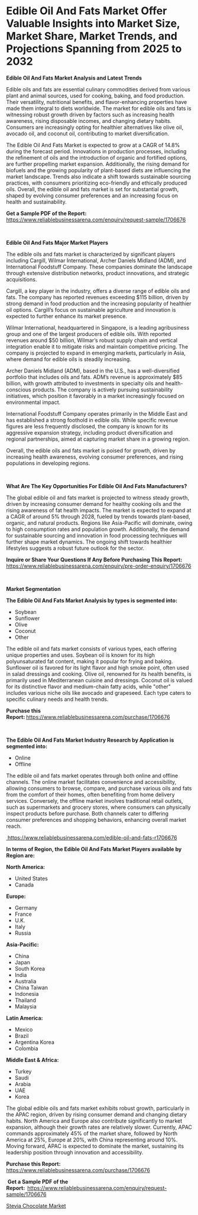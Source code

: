 <p><h1>Edible Oil And Fats Market Offer Valuable Insights into Market Size, Market Share, Market Trends, and Projections Spanning from 2025 to 2032</h1></p><p><strong>Edible Oil And Fats Market Analysis and Latest Trends</strong></p>
<p><p>Edible oils and fats are essential culinary commodities derived from various plant and animal sources, used for cooking, baking, and food production. Their versatility, nutritional benefits, and flavor-enhancing properties have made them integral to diets worldwide. The market for edible oils and fats is witnessing robust growth driven by factors such as increasing health awareness, rising disposable incomes, and changing dietary habits. Consumers are increasingly opting for healthier alternatives like olive oil, avocado oil, and coconut oil, contributing to market diversification.</p><p>The Edible Oil And Fats Market is expected to grow at a CAGR of 14.8% during the forecast period. Innovations in production processes, including the refinement of oils and the introduction of organic and fortified options, are further propelling market expansion. Additionally, the rising demand for biofuels and the growing popularity of plant-based diets are influencing the market landscape. Trends also indicate a shift towards sustainable sourcing practices, with consumers prioritizing eco-friendly and ethically produced oils. Overall, the edible oil and fats market is set for substantial growth, shaped by evolving consumer preferences and an increasing focus on health and sustainability.</p></p>
<p><strong>Get a Sample PDF of the Report:&nbsp;</strong> <a href="https://www.reliablebusinessarena.com/enquiry/request-sample/1706676?utm_campaign=2339&utm_medium=2&utm_source=Github&utm_content=ia&utm_term=14022025&utm_id=edible-oil-and-fats">https://www.reliablebusinessarena.com/enquiry/request-sample/1706676</a></p>
<p>&nbsp;</p>
<p><strong>Edible Oil And Fats Major Market Players</strong></p>
<p><p>The edible oils and fats market is characterized by significant players including Cargill, Wilmar International, Archer Daniels Midland (ADM), and International Foodstuff Company. These companies dominate the landscape through extensive distribution networks, product innovations, and strategic acquisitions.</p><p>Cargill, a key player in the industry, offers a diverse range of edible oils and fats. The company has reported revenues exceeding $115 billion, driven by strong demand in food production and the increasing popularity of healthier oil options. Cargill’s focus on sustainable agriculture and innovation is expected to further enhance its market presence.</p><p>Wilmar International, headquartered in Singapore, is a leading agribusiness group and one of the largest producers of edible oils. With reported revenues around $50 billion, Wilmar’s robust supply chain and vertical integration enable it to mitigate risks and maintain competitive pricing. The company is projected to expand in emerging markets, particularly in Asia, where demand for edible oils is steadily increasing.</p><p>Archer Daniels Midland (ADM), based in the U.S., has a well-diversified portfolio that includes oils and fats. ADM’s revenue is approximately $85 billion, with growth attributed to investments in specialty oils and health-conscious products. The company is actively pursuing sustainability initiatives, which position it favorably in a market increasingly focused on environmental impact.</p><p>International Foodstuff Company operates primarily in the Middle East and has established a strong foothold in edible oils. While specific revenue figures are less frequently disclosed, the company is known for its aggressive expansion strategy, including product diversification and regional partnerships, aimed at capturing market share in a growing region.</p><p>Overall, the edible oils and fats market is poised for growth, driven by increasing health awareness, evolving consumer preferences, and rising populations in developing regions.</p></p>
<p>&nbsp;</p>
<p><strong>What Are The Key Opportunities For Edible Oil And Fats Manufacturers?</strong></p>
<p><p>The global edible oil and fats market is projected to witness steady growth, driven by increasing consumer demand for healthy cooking oils and the rising awareness of fat health impacts. The market is expected to expand at a CAGR of around 5% through 2028, fueled by trends towards plant-based, organic, and natural products. Regions like Asia-Pacific will dominate, owing to high consumption rates and population growth. Additionally, the demand for sustainable sourcing and innovation in food processing techniques will further shape market dynamics. The ongoing shift towards healthier lifestyles suggests a robust future outlook for the sector.</p></p>
<p><strong>Inquire or Share Your Questions If Any Before Purchasing This Report:</strong> <a href="https://www.reliablebusinessarena.com/enquiry/pre-order-enquiry/1706676?utm_campaign=2339&utm_medium=2&utm_source=Github&utm_content=ia&utm_term=14022025&utm_id=edible-oil-and-fats">https://www.reliablebusinessarena.com/enquiry/pre-order-enquiry/1706676</a></p>
<p>&nbsp;</p>
<p><strong>Market Segmentation</strong></p>
<p><strong>The Edible Oil And Fats Market Analysis by types is segmented into:</strong></p>
<p><ul><li>Soybean</li><li>Sunflower</li><li>Olive</li><li>Coconut</li><li>Other</li></ul></p>
<p><p>The edible oil and fats market consists of various types, each offering unique properties and uses. Soybean oil is known for its high polyunsaturated fat content, making it popular for frying and baking. Sunflower oil is favored for its light flavor and high smoke point, often used in salad dressings and cooking. Olive oil, renowned for its health benefits, is primarily used in Mediterranean cuisine and dressings. Coconut oil is valued for its distinctive flavor and medium-chain fatty acids, while "other" includes various niche oils like avocado and grapeseed. Each type caters to specific culinary needs and health trends.</p></p>
<p><strong>Purchase this Report:&nbsp;</strong><a href="https://www.reliablebusinessarena.com/purchase/1706676?utm_campaign=2339&utm_medium=2&utm_source=Github&utm_content=ia&utm_term=14022025&utm_id=edible-oil-and-fats">https://www.reliablebusinessarena.com/purchase/1706676</a></p>
<p>&nbsp;</p>
<p><strong>The Edible Oil And Fats Market Industry Research by Application is segmented into:</strong></p>
<p><ul><li>Online</li><li>Offline</li></ul></p>
<p><p>The edible oil and fats market operates through both online and offline channels. The online market facilitates convenience and accessibility, allowing consumers to browse, compare, and purchase various oils and fats from the comfort of their homes, often benefiting from home delivery services. Conversely, the offline market involves traditional retail outlets, such as supermarkets and grocery stores, where consumers can physically inspect products before purchase. Both channels cater to differing consumer preferences and shopping behaviors, enhancing overall market reach.</p></p>
<p><a href="https://www.reliablebusinessarena.com/edible-oil-and-fats-r1706676?utm_campaign=2339&utm_medium=2&utm_source=Github&utm_content=ia&utm_term=14022025&utm_id=edible-oil-and-fats">&nbsp;https://www.reliablebusinessarena.com/edible-oil-and-fats-r1706676</a></p>
<p><strong>In terms of Region, the Edible Oil And Fats Market Players available by Region are:</strong></p>
<p>
    <p> <strong> North America: </strong>
        <ul>
            <li>United States</li>
            <li>Canada</li>
        </ul>
        </p> 
    <p> <strong> Europe: </strong>
        <ul>
            <li>Germany</li>
            <li>France</li>
            <li>U.K.</li>
            <li>Italy</li>
            <li>Russia</li>
        </ul>
        </p> 
    <p> <strong> Asia-Pacific: </strong>
        <ul>
            <li>China</li>
            <li>Japan</li>
            <li>South Korea</li>
            <li>India</li>
            <li>Australia</li>
            <li>China Taiwan</li>
            <li>Indonesia</li>
            <li>Thailand</li>
            <li>Malaysia</li>
        </ul>
        </p> 
    <p> <strong> Latin America: </strong>
        <ul>
            <li>Mexico</li>
            <li>Brazil</li>
            <li>Argentina Korea</li>
            <li>Colombia</li>
        </ul>
        </p> 
    <p> <strong> Middle East & Africa: </strong>
        <ul>
            <li>Turkey</li>
            <li>Saudi</li>
            <li>Arabia</li>
            <li>UAE</li>
            <li>Korea</li>
        </ul>
    </p>
    </p>
<p><p>The global edible oils and fats market exhibits robust growth, particularly in the APAC region, driven by rising consumer demand and changing dietary habits. North America and Europe also contribute significantly to market expansion, although their growth rates are relatively slower. Currently, APAC commands approximately 45% of the market share, followed by North America at 25%, Europe at 20%, with China representing around 10%. Moving forward, APAC is expected to dominate the market, sustaining its leadership position through innovation and accessibility.</p></p>
<p><strong>Purchase this Report: </strong><a href="https://www.reliablebusinessarena.com/purchase/1706676?utm_campaign=2339&utm_medium=2&utm_source=Github&utm_content=ia&utm_term=14022025&utm_id=edible-oil-and-fats">https://www.reliablebusinessarena.com/purchase/1706676</a></p>
<p>&nbsp;<strong>Get a Sample PDF of the Report:&nbsp;&nbsp;</strong><a href="https://www.reliablebusinessarena.com/enquiry/request-sample/1706676?utm_campaign=2339&utm_medium=2&utm_source=Github&utm_content=ia&utm_term=14022025&utm_id=edible-oil-and-fats">https://www.reliablebusinessarena.com/enquiry/request-sample/1706676</a></p>
<p><strong></strong></p>
<p><p><a href="https://github.com/arnoldannice0/Market-Research-Report-List-1/blob/main/stevia-chocolate-market.md?utm_campaign=2339&utm_medium=2&utm_source=Github&utm_content=ia&utm_term=14022025&utm_id=edible-oil-and-fats">Stevia Chocolate Market</a></p></p>